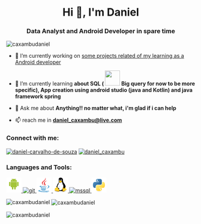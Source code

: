 <h1 align="center">Hi 👋, I'm Daniel</h1>
<h3 align="center">Data Analyst and Android Developer in spare time</h3>

<p align="left"> <img src="https://komarev.com/ghpvc/?username=caxambudaniel&label=Profile%20views&color=0e75b6&style=flat" alt="caxambudaniel" /> </p>

- 🔭 I’m currently working on [some projects related of my learning as a Android developer](https://github.com/CaxambuDaniel/Projetos_Android)

- 🌱 I’m currently learning **about SQL ( <img src="https://cdn.jsdelivr.net/gh/devicons/devicon/icons/google/google-original-wordmark.svg" width="40" height="40" align= bottom />    Big query for now to be more specific), App creation using android studio (java and Kotlin) and java framework spring**

- 💬 Ask me about **Anything!! no matter what, i'm glad if i can help**

- 📫 reach me in **daniel_caxambu@live.com**

<h3 align="left">Connect with me:</h3>
<p align="left">
<a href="https://linkedin.com/in/daniel-carvalho-de-souza" target="blank"><img align="center" src="https://raw.githubusercontent.com/rahuldkjain/github-profile-readme-generator/master/src/images/icons/Social/linked-in-alt.svg" alt="daniel-carvalho-de-souza" height="30" width="40" /></a>
<a href="https://instagram.com/daniel_caxambu" target="blank"><img align="center" src="https://raw.githubusercontent.com/rahuldkjain/github-profile-readme-generator/master/src/images/icons/Social/instagram.svg" alt="daniel_caxambu" height="30" width="40" /></a>
</p>

<h3 align="left">Languages and Tools:</h3>
<p align="left"> <a href="https://developer.android.com" target="_blank" rel="noreferrer"> <img src="https://raw.githubusercontent.com/devicons/devicon/master/icons/android/android-original-wordmark.svg" alt="android" width="40" height="40"/> </a> <a href="https://git-scm.com/" target="_blank" rel="noreferrer"> <img src="https://www.vectorlogo.zone/logos/git-scm/git-scm-icon.svg" alt="git" width="40" height="40"/> </a> <a href="https://www.java.com" target="_blank" rel="noreferrer"> <img src="https://raw.githubusercontent.com/devicons/devicon/master/icons/java/java-original.svg" alt="java" width="40" height="40"/> </a> <a href="https://www.linux.org/" target="_blank" rel="noreferrer"> <img src="https://raw.githubusercontent.com/devicons/devicon/master/icons/linux/linux-original.svg" alt="linux" width="40" height="40"/> </a> <a href="https://www.microsoft.com/en-us/sql-server" target="_blank" rel="noreferrer"> <img src="https://www.svgrepo.com/show/303229/microsoft-sql-server-logo.svg" alt="mssql" width="40" height="40"/> </a> <a href="https://www.python.org" target="_blank" rel="noreferrer"> <img src="https://raw.githubusercontent.com/devicons/devicon/master/icons/python/python-original.svg" alt="python" width="40" height="40"/> </a> </p>

<p><img align="left" src="https://github-readme-stats.vercel.app/api/top-langs?username=caxambudaniel&show_icons=true&locale=en&layout=compact" alt="caxambudaniel" /></p>

<p>&nbsp;<img align="center" src="https://github-readme-stats.vercel.app/api?username=caxambudaniel&show_icons=true&locale=en" alt="caxambudaniel" /></p>

<p><img align="center" src="https://github-readme-streak-stats.herokuapp.com/?user=caxambudaniel&" alt="caxambudaniel" /></p>
